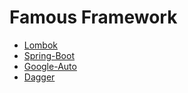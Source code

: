# Famous Framework

- [Lombok](https://github.com/rzwitserloot/lombok)
- [Spring-Boot](https://github.com/spring-projects/spring-boot) 
- [Google-Auto](https://github.com/google/auto)
- [Dagger](https://github.com/google/dagger)